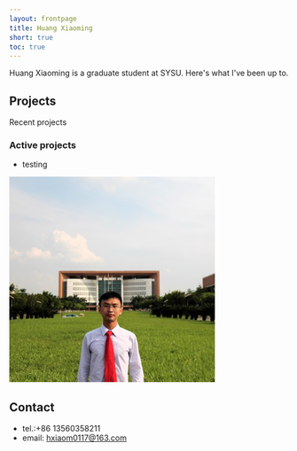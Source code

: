 ```yaml
---
layout: frontpage
title: Huang Xiaoming
short: true
toc: true
---
```

Huang Xiaoming is a graduate student at SYSU. Here's what I've been up to.

## Projects

Recent projects

### Active projects
* testing

![images](/static/images/2015-06-18-graduation.jpg)

## Contact
* tel.:+86 13560358211
* email: hxiaom0117@163.com
